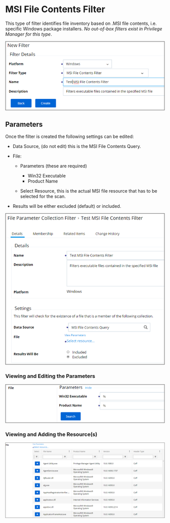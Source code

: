 [title]: # (MSI File Contents)
[tags]: # (filter types)
[priority]: # (2)
# MSI File Contents Filter

This type of filter identifies file inventory based on .MSI file contents, i.e. specific Windows package installers. *No out-of-box filters exist in Privilege Manager for this type*.

![New MSI File Contents Filter](images/msi/msi-file-1.png)

## Parameters

Once the filter is created the following settings can be edited:

* Data Source, (do not edit) this is the MSI File Contents Query.
* File:

  * Parameters (these are required)

    * Win32 Executable
    * Product Name
  * Select Resource, this is the actual MSI file resource that has to be selected for the scan.
* Results will be either excluded (default) or included.

![Edit the MSI File Contents Filter](images/msi/msi-file-2.png)

### Viewing and Editing the Parameters

![Edit the parameters of the MSI File Contents Filter](images/msi/msi-file-3.png)

### Viewing and Adding the Resource(s)

![Selecting the MSI Resource for the MSI File Contents Filter](images/msi/msi-file-4.png)
